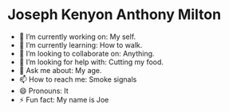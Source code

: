 # Joseph Kenyon Anthony Milton
- 🔭 I’m currently working on: My self.
- 🌱 I’m currently learning: How to walk.
- 👯 I’m looking to collaborate on: Anything.
- 🤔 I’m looking for help with: Cutting my food.
- 💬 Ask me about: My age.
- 📫 How to reach me: Smoke signals
- 😄 Pronouns: It
- ⚡ Fun fact: My name is Joe
